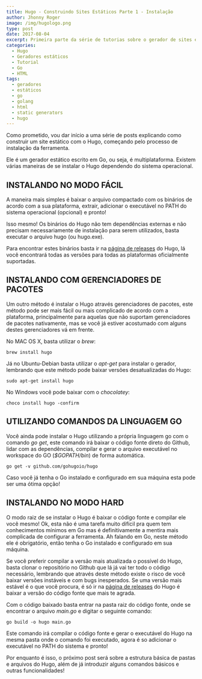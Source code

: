 ```yaml
---
title: Hugo - Construindo Sites Estáticos Parte 1 - Instalação
author: Jhonny Roger
image: /img/hugologo.png
type: post
date: 2017-08-04
excerpt: Primeira parte da série de tutorias sobre o gerador de sites estáticos Hugo, abordando o processo de instação da ferramenta.
categories:
  - Hugo
  - Geradores estáticos
  - Tutorial
  - Go
  - HTML
tags:
  - geradores
  - estáticos
  - go
  - golang
  - html
  - static generators
  - hugo
---
```


Como prometido, vou dar início a uma série de posts explicando como construir um site estático com o Hugo, começando pelo processo de instalação da ferramenta.
 
Ele é um gerador estático escrito em Go, ou seja, é multiplataforma. Existem várias maneiras de se instalar o Hugo dependendo do sistema operacional.

INSTALANDO NO MODO FÁCIL
------------------------
 A maneira mais simples é baixar o arquivo compactado com os binários de acordo com a sua plataforma, extrair, adicionar o executável no PATH do sistema operacional (opcional) e pronto! 

Isso mesmo! Os binários do Hugo não tem dependências externas e não precisam necessariamente de instalação para serem utilizados, basta executar o arquivo hugo (ou hugo.exe).

Para encontrar estes binários basta ir na [página de releases](https://github.com/gohugoio/hugo/releases) do Hugo, lá você encontrará todas as versões para todas as plataformas oficialmente suportadas. 
 
INSTALANDO COM GERENCIADORES DE PACOTES
---------------------------------------
Um outro método é instalar o Hugo através gerenciadores de pacotes, este método pode ser mais fácil ou mais complicado de acordo com a plataforma, principalmente para aquelas que não suportam gerenciadores de pacotes nativamente, mas se você já estiver acostumado com alguns destes gerenciadores vá em frente.

No MAC OS X, basta utilizar o *brew*: 

    brew install hugo

 
Já no Ubuntu-Debian basta utilizar o *apt-get* para instalar o gerador, lembrando que este método pode baixar versões desatualizadas do Hugo: 

    sudo apt-get install hugo

 
No Windows você pode baixar com o *chocolatey*:

    choco install hugo -confirm


UTILIZANDO COMANDOS DA LINGUAGEM GO
-------------------

Você ainda pode instalar o Hugo utilizando a própria linguagem go com o comando *go get*, este comando irá baixar o código fonte direto do Github, lidar com as dependências, compilar e gerar o arquivo executável no workspace do GO (*$GOPATH/bin*) de forma automática.

    go get -v github.com/gohugoio/hugo

Caso você já tenha o Go instalado e configurado em sua máquina esta pode ser uma ótima opção! 

INSTALANDO NO MODO HARD
-------------------------------------------------------

O modo raiz de se instalar o Hugo é baixar o código fonte e compilar ele você mesmo! Ok, esta não é uma tarefa muito difícil pra quem tem conhecimentos mínimos em Go mas é definitivamente a mentira mais complicada de configurar a ferramenta. Ah falando em Go, neste método ele é obrigatório, então tenha o Go instalado e configurado em sua máquina. 
 
Se você preferir compilar a versão mais atualizada o possível do Hugo, basta clonar o repositório no Github que lá já vai ter todo o código necessário, lembrando que através deste método existe o risco de você baixar versões instáveis e com bugs inesperados. Se uma versão mais estável é o que você procura, é só ir na [página de releases](https://github.com/gohugoio/hugo/releases) do Hugo é baixar a versão do código fonte que mais te agrada. 
 
Com o código baixado basta entrar na pasta raiz do código fonte, onde se encontrar o arquivo *main.go* e digitar o seguinte comando:

    go build -o hugo main.go

 Este comando irá compilar o código fonte e gerar o executável do Hugo na mesma pasta onde o comando foi executado, agora é so adicionar o executável no PATH do sistema e pronto! 

Por enquanto é isso, o próximo post será sobre a estrutura básica de pastas e arquivos do Hugo, além de já introduzir alguns comandos básicos e outras funcionalidades!

